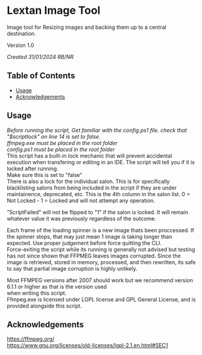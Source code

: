 # Lextan Image Tool
Image tool for Resizing images and backing them up to a central destination.  
  
  Version 1.0  

  *Created 31/01/2024 RB/NR*

## Table of Contents
- [Usage](#usage)
- [Acknowledgements](#acknowledgements)

## Usage  
*Before running the script, Get familiar with the config.ps1 file. check that "$scriptlock" on line 14 is set to false.*  
*ffmpeg.exe must be placed in the root folder*  
*config.ps1 must be placed in the root folder*  
This script has a built-in lock mechanic that will prevent accidental execution when transfering or  editing in an IDE. The script will tell you if it is locked after running.  
Make sure this is set to "false"  
There is also a lock for the individual salon. This is for specifically blacklisting salons from being included in the script if they are under maintainence, deprecated, etc. This is the 4th column in the salon list. 0 = Not Locked - 1 = Locked and will not attempt any operation.

"ScriptFailed" will not be flipped to "1" if the salon is locked. It will remain whatever value it was previously regardless of the outcome.

Each frame of the loading spinner is a new image thats been proccessed. If the spinner stops, that may just mean 1 image is taking longer than expected. Use proper judgement before force quitting the CLI.  
Force-exiting the script while its running is generally not advised but testing has not since shown that FFPMEG leaves images corrupted. Since the image is retrieved, stored in memory, processed, and then rewritten, its safe to say that partial image corruption is highly unlikely.
  
Most FFMPEG versions after 2007 should work but we recommend version 6.1.1 or higher as that is the version used  
when writing this script.  
Ffmpeg.exe is licensed under LGPL license and GPL General License, and is provided alongside this script.   

  
## Acknowledgements  
https://ffmpeg.org/  
https://www.gnu.org/licenses/old-licenses/lgpl-2.1.en.html#SEC1


